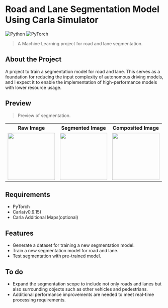 # Road and Lane Segmentation Model Using Carla Simulator
![Python](https://img.shields.io/badge/Python-3776AB?style=for-the-badge&logo=Python&logoColor=white) ![PyTorch](https://img.shields.io/badge/PyTorch-EE4C2C?style=for-the-badge&logo=PyTorch&logoColor=white)

> A Machine Learning project for road and lane segmentation.

## About the Project

A project to train a segmentation model for road and lane.
This serves as a foundation for reducing the input complexity of autonomous driving models, and I expect it to enable the implementation of high-performance models with lower resource usage.

## Preview

> Preview of segmentation.</br>

<div align="center">
  <table>
    <tr align="center">
      <th>Raw Image</th>
      <th>Segmented Image</th>
      <th>Composited Image</th>
    </tr>
    <tr align="center">
      <td><img height=150 src="https://github.com/user-attachments/assets/d81681cf-2646-479d-94af-0ae7b517e8f6"/></td>
      <td><img height=150 src="https://github.com/user-attachments/assets/d8e71c2e-f891-4280-8d03-0d000faeb4d4"/></td>
      <td><img height=150 src="https://github.com/user-attachments/assets/4a6bc96e-fee1-4a1b-9df3-4bff090ac5d0"/></td>
    </tr>
  </table>
</div>

## Requirements

- PyTorch
- Carla(v0.9.15)
- Carla Additional Maps(optional)

## Features

- Generate a dataset for training a new segmentation model.
- Train a new segmentation model for road and lane.
- Test segmentation with pre-trained model.

## To do

- Expand the segmentation scope to include not only roads and lanes but also surrounding objects such as other vehicles and pedestrians.
- Additional performance improvements are needed to meet real-time processing requirements.
